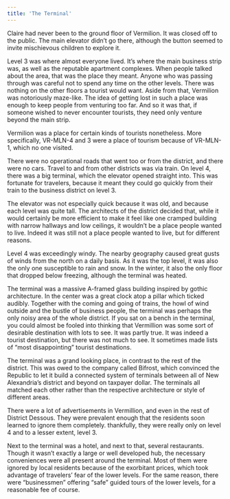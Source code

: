 ```yaml
---
title: 'The Terminal'
---
```


Claire had never been to the ground floor of Vermilion. It was closed off to the public. The main elevator didn’t go there, although the button seemed to invite mischievous children to explore it. 

Level 3 was where almost everyone lived. It’s where the main business strip was, as well as the reputable apartment complexes. When people talked about the area, that was the place they meant. Anyone who was passing through was careful not to spend any time on the other levels. There was nothing on the other floors a tourist would want. Aside from that, Vermilion was notoriously maze-like. The idea of getting lost in such a place was enough to keep people from venturing too far. And so it was that, if someone wished to never encounter tourists, they need only venture beyond the main strip.

Vermilion was a place for certain kinds of tourists nonetheless.   More specifically, VR-MLN-4 and 3 were a place of tourism because of VR-MLN-1, which no one visited. 

There were no operational roads that went too or from the district, and there were no cars. Travel to and from other districts was via train. On level 4, there was a big terminal, which the elevator opened straight into. This was fortunate for travelers, because it meant they could go quickly from their train to the business district on level 3.

The elevator was not especially quick because it was old, and because each level was quite tall. The architects of the district decided that, while it would certainly be more efficient to make it feel like one cramped building with narrow hallways and low ceilings, it wouldn’t be a place people wanted to live. Indeed it was still not a place people wanted to live, but for different reasons.

Level 4 was exceedingly windy. The nearby geography caused great gusts of winds from the north on a daily basis. As it was the top level, it was also the only one susceptible to rain and snow. In the winter, it also the only floor that dropped below freezing, although the terminal was heated.

The terminal was a massive A-framed glass building inspired by gothic architecture.  In the center was a great clock atop a pillar which ticked audibly. Together with the coming and going of trains, the howl of wind outside and the bustle of business people, the terminal was perhaps the only noisy area of the whole district. If you sat on a bench in the terminal, you could almost be fooled into thinking that Vermillion was some sort of desirable destination with lots to see. It was partly true. It was indeed a tourist destination, but there was not much to see. It sometimes made lists of “most disappointing” tourist destinations. 

The terminal was a grand looking place, in contrast to the rest of the district. This was owed to the company called Bifrost, which convinced the Republic to let it build a connected system of terminals between all of New Alexandria’s district and beyond on taxpayer dollar. The terminals all matched each other rather than the respective architecture or style of different areas.

There were a lot of advertisements in Vermillion, and even in the rest of District Dessous. They were prevalent enough that the residents soon learned to ignore them completely. thankfully, they were really only on level 4 and to a lesser extent, level 3.

Next to the terminal was a hotel, and next to that, several restaurants. Though it wasn’t exactly a large or well developed hub, the necessary conveniences were all present around the terminal. Most of them were ignored by local residents because of the exorbitant prices, which took advantage of travelers’ fear of the lower levels. For the same reason, there were “businessmen” offering “safe” guided tours of the lower levels, for a reasonable fee of course.